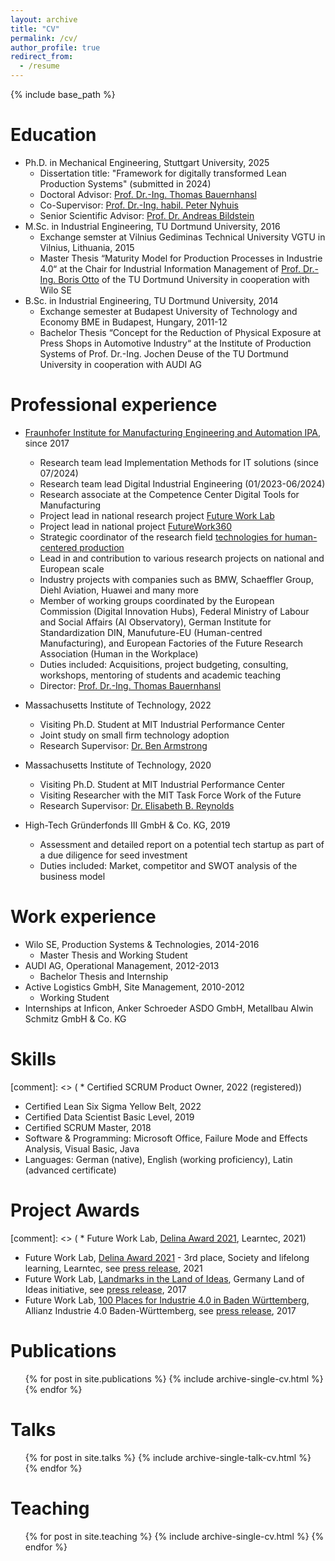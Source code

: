 ```yaml
---
layout: archive
title: "CV"
permalink: /cv/
author_profile: true
redirect_from:
  - /resume
---
```


{% include base_path %}

Education
======
* Ph.D. in Mechanical Engineering, Stuttgart University, 2025
  * Dissertation title: "Framework for digitally transformed Lean Production Systems" (submitted in 2024)
  * Doctoral Advisor: [Prof. Dr.-Ing. Thomas Bauernhansl](https://de.wikipedia.org/wiki/Thomas_Bauernhansl)
  * Co-Supervisor: [Prof. Dr.-Ing. habil. Peter Nyhuis](https://www.ifa.uni-hannover.de/en/institut/unser-team/prof-dr-ing-habil-peter-nyhuis/)
  * Senior Scientific Advisor: [Prof. Dr. Andreas Bildstein](https://www.linkedin.com/in/andreas-bildstein-phd-29178665/)
* M.Sc. in Industrial Engineering, TU Dortmund University, 2016
  * Exchange semster at Vilnius Gediminas Technical University VGTU in Vilnius, Lithuania, 2015
  * Master Thesis “Maturity Model for Production Processes in Industrie 4.0“ at the Chair for Industrial Information Management of [Prof. Dr.-Ing. Boris Otto](https://de.wikipedia.org/wiki/Boris_Otto) of the TU Dortmund University in cooperation with Wilo SE
* B.Sc. in Industrial Engineering, TU Dortmund University, 2014
  * Exchange semester at Budapest University of Technology and Economy BME in Budapest, Hungary, 2011-12
  * Bachelor Thesis “Concept for the Reduction of Physical Exposure at Press Shops in Automotive Industry“ at the Institute of Production Systems of Prof. Dr.-Ing. Jochen Deuse of the TU Dortmund University in cooperation with AUDI AG

Professional experience
======
* [Fraunhofer Institute for Manufacturing Engineering and Automation IPA](https://www.ipa.fraunhofer.de/), since 2017
  * Research team lead Implementation Methods for IT solutions (since 07/2024)
  * Research team lead Digital Industrial Engineering (01/2023-06/2024)
  * Research associate at the Competence Center Digital Tools for Manufacturing
  * Project lead in national research project [Future Work Lab](https://futureworklab.de)
  * Project lead in national project [FutureWork360](https://futurework360.de)
  * Strategic coordinator of the research field [technologies for human-centered production](https://www.ipa.fraunhofer.de/de/ueber_uns/Leitthemen/technologien-menschzentrierte-produktion.html)
  * Lead in and contribution to various research projects on national and European scale
  * Industry projects with companies such as BMW, Schaeffler Group, Diehl Aviation, Huawei and many more
  * Member of working groups coordinated by the European Commission (Digital Innovation Hubs), Federal Ministry of Labour and Social Affairs (AI Observatory), German Institute for Standardization DIN, Manufuture-EU (Human-centred Manufacturing), and European Factories of the Future Research Association (Human in the Workplace)
  * Duties included: Acquisitions, project budgeting, consulting, workshops, mentoring of students and academic teaching
  * Director: [Prof. Dr.-Ing. Thomas Bauernhansl](https://de.wikipedia.org/wiki/Thomas_Bauernhansl)

* Massachusetts Institute of Technology, 2022
  * Visiting Ph.D. Student at MIT Industrial Performance Center
  * Joint study on small firm technology adoption
  * Research Supervisor: [Dr. Ben Armstrong](https://ipc.mit.edu/people/ben-armstrong)

* Massachusetts Institute of Technology, 2020
  * Visiting Ph.D. Student at MIT Industrial Performance Center
  * Visiting Researcher with the MIT Task Force Work of the Future
  * Research Supervisor: [Dr. Elisabeth B. Reynolds](https://workofthefuture.mit.edu/people/elisabeth-b-reynolds)

* High-Tech Gründerfonds III GmbH & Co. KG, 2019
  * Assessment and detailed report on a potential tech startup as part of a due diligence for seed investment
  * Duties included: Market, competitor and SWOT analysis of the business model

Work experience
======
* Wilo SE, Production Systems & Technologies, 2014-2016
  * Master Thesis and Working Student
* AUDI AG, Operational Management, 2012-2013
  * Bachelor Thesis and Internship
* Active Logistics GmbH, Site Management, 2010-2012
  * Working Student
* Internships at Inficon, Anker Schroeder ASDO GmbH, Metallbau Alwin Schmitz GmbH & Co. KG
  
Skills
======
[comment]: <> ( * Certified SCRUM Product Owner, 2022 (registered))
* Certified Lean Six Sigma Yellow Belt, 2022
* Certified Data Scientist Basic Level, 2019
* Certified SCRUM Master, 2018
* Software & Programming: Microsoft Office, Failure Mode and Effects Analysis, Visual Basic, Java
* Languages: German (native), English (working proficiency), Latin (advanced certificate)
  
Project Awards
======
[comment]: <> ( * Future Work Lab, [Delina Award 2021](https://www.learntec.de/de/learntec/die-fachmesse/delina-award/), Learntec, 2021)
* Future Work Lab, [Delina Award 2021](https://www.learntec.de/de/learntec/die-fachmesse/delina-award/) - 3rd place, Society and lifelong learning, Learntec, see [press release](https://www.ipa.fraunhofer.de/de/presse/kurzmeldungen/mobile-lernwelt-linc-wird-ausgezeichnet.html), 2021
* Future Work Lab, [Landmarks in the Land of Ideas](https://land-der-ideen.de/en/competitions/landmarks), Germany Land of Ideas initiative, see [press release](https://www.ipa.fraunhofer.de/de/presse/presseinformationen/Auszeichnung_Future_Work_Lab.html), 2017
* Future Work Lab, [100 Places for Industrie 4.0 in Baden Württemberg](https://www.i40-bw.de/de/100-orte/), Allianz Industrie 4.0 Baden-Württemberg, see [press release](https://www.ipa.fraunhofer.de/de/presse/presseinformationen/future-work-lab-erneut-ausgezeichnet-.html), 2017

Publications
======
  <ul>{% for post in site.publications %}
    {% include archive-single-cv.html %}
  {% endfor %}</ul>
  
Talks
======
  <ul>{% for post in site.talks %}
    {% include archive-single-talk-cv.html %}
  {% endfor %}</ul>
  
Teaching
======
  <ul>{% for post in site.teaching %}
    {% include archive-single-cv.html %}
  {% endfor %}</ul>

